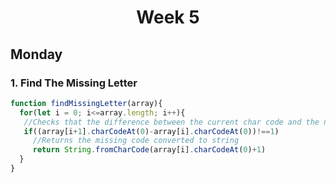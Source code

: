 <h1 align=center>Week 5</h1>

## Monday
### 1. Find The Missing Letter
```javascript
function findMissingLetter(array){
  for(let i = 0; i<=array.length; i++){
   //Checks that the difference between the current char code and the next one is 1
   if((array[i+1].charCodeAt(0)-array[i].charCodeAt(0))!==1)
     //Returns the missing code converted to string
     return String.fromCharCode(array[i].charCodeAt(0)+1)
  } 
}
```
